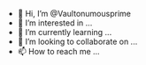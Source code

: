 - 👋 Hi, I’m @Vaultonumousprime
- 👀 I’m interested in ...
- 🌱 I’m currently learning ...
- 💞️ I’m looking to collaborate on ...
- 📫 How to reach me ...

<!---
Vaultonumousprime/Vaultonumousprime is a ✨ special ✨ repository because its `README.md` (this file) appears on your GitHub profile.
You can click the Preview link to take a look at your changes.
--->
